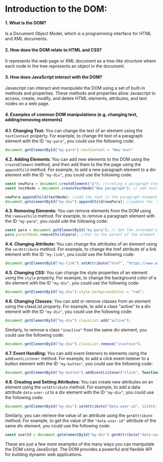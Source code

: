 # Introduction to the DOM:
#### 1. What is the DOM?
Is a Document Object Model, which is a programming interface for HTML and XML documents.

#### 2. How does the DOM relate to HTML and CSS?
It represents the web page or XML document as a tree-like structure where each node in the tree represents an object in the document.

#### 3. How does JavaScript interact with the DOM?
Javascript can interact and manipulate the DOM using a set of built-in methods and properties. These methods and properties allow Javascript to access, create, modify, and delete HTML elements, attributes, and text nodes on a web page. 

#### 4. Examples of common DOM manipulations (e.g. changing text, adding/removing elements)
**4.1. Changing Text:** You can change the text of an element using the `textContext` property.
For example, to change tht text of a paragraph element with the ID `"my-para"`, you could use the following code:

```Javascript
document.getElementById("my-para").textContent = "New text"
```

**4.2. Adding Elements:** You can add new elements to the DOM using the `createElement` method, and then add them to the the page using the `appendChild` method. For example, to add a new paragraph element to a div element with the ID `"my-div"`, you could use the following code:

```Javascript
const newPara = document.createElement("p"); //creting a paragraph element
const textNode = document.createTextNode("New paragraph"); // add text or paragraph

newPara.appendChild(textNode): //add the text in the paragraph element.
document.getelementById("my-div").appendChild(newPara); //update the `my-div` ID with the new paragaraph.
```

**4.3. Removing Elements:** You can remove elements from the DOM using the `removeChild` method. For example, to remove a paragraph element with the ID `"my-para"`, you could ude the following code: 

```Javascript
const para = document.getElementById("my-para"); // Get the intended element by it's ID name
para.parentNode.removeChild(para); //Get to the parent of the element to be removed, and specify the child to be removed.
```

**4.4. Changing Attribute:** You can change the attributes of an element using the `serAttribute` method. For example, to change the href attribute of a link element with the ID `"my-link"`, you could use the following code:

```Javascript
document.getElementById("my-link").setAttribute("href", "https://www.example.com");
```


**4.5. Changing CSS:** You can change the style properties of an element using the `style` property. For example, to change the background color of a div element with the ID `"my-div"`, you could use the following code:

```Javascript
document.getElementById("my-div").style.backgroundColor = "red";
````

**4.6. Changing Classes:** You can add or remove classes from an element using the classList property. For example, to add a class "active" to a div element with the ID `"my-div"`, you could use the following code:

```Javascript
document.getElementById("my-div").classList.add("active");
````

Similarly, to remove a class `"inactive"` from the same div element, you could use the following code:

```Javascript
document.getElementById("my-div").classList.remove("inactive");
````

**4.7. Event Handling:** You can add event listeners to elements using the `addEventListener` method. For example, to add a click event listener to a button element with the ID `"my-button"`, you could use the following code:

```Javascript
document.getElementById("my-button").addEventListener("click", function() {alert("Button clicked")}); // the addEventListener takes in two arguments, the event in this case it is a click, and a function that throws an alert message.
````

**4.8. Creating and Setting Attributes:** You can create new attributes on an element using the `setAttribute` method. For example, to add a data attribute `data-user-id` to a div element with the ID `"my-div"`, you could use the following code:

```Javascript
document.getElementById("my-div").setAttribute("data-user-id", 12345); // setAttribute takes in two arguments the key of the attribute in this case is "data-user-id" and it's value, in this case "12345"
````

Similarly, you can retrieve the value of an attribute using the `getAttribute` method. For example, to get the value of the `"data-user-id"` attribute of the same div element, you could use the following code:

```Javascript
const userId = document.getelementById("my-div").getAttribute("data-user-id");
````

These are just a few more examples of the many ways you can manipulate the DOM using JavaScript. The DOM provides a powerful and flexible API for building dynamic web applications.
